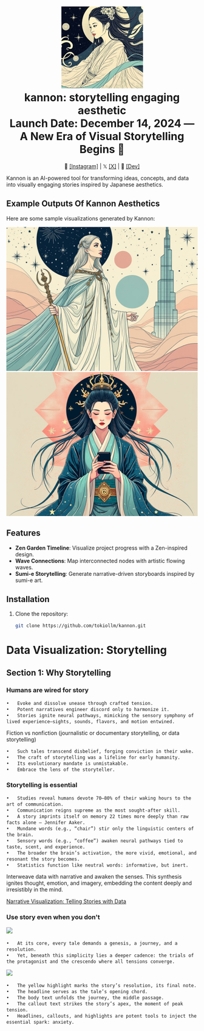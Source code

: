 <h1 align="center">
  <a href="https://www.instagram.com/kannonsea/">
    <img src="memetica/kannon.png" width="215" /></a><br>
  <b>kannon: storytelling engaging aesthetic</b><br>
  <b>Launch Date: December 14, 2024 — A New Era of Visual Storytelling Begins 🌊</b><br>
</h1>

<p align="center">
  📸 <a href="https://www.instagram.com/kannonsea/">[Instagram]</a> |
  𝕏 <a href="https://x.com/kannonsea">[X]</a> |
  🌊 <a href="https://x.com/tokiollm">[Dev]</a>
</p>

Kannon is an AI-powered tool for transforming ideas, concepts, and data into visually engaging stories inspired by Japanese aesthetics. 

## Example Outputs Of Kannon Aesthetics
Here are some sample visualizations generated by Kannon:

![Up Above](memetica/example_1.png)
![Silent Ether](memetica/example_2.png)

## Features

- **Zen Garden Timeline**: Visualize project progress with a Zen-inspired design.
- **Wave Connections**: Map interconnected nodes with artistic flowing waves.
- **Sumi-e Storytelling**: Generate narrative-driven storyboards inspired by sumi-e art.

## Installation

1. Clone the repository:
   ```bash
   git clone https://github.com/tokiollm/kannon.git
   
# Data Visualization: Storytelling

## **Section 1: Why Storytelling**

### Humans are wired for story
	•	Evoke and dissolve unease through crafted tension.
	•	Potent narratives engineer discord only to harmonize it.
	•	Stories ignite neural pathways, mimicking the sensory symphony of lived experience—sights, sounds, flavors, and motion entwined.

Fiction vs nonfiction (journalistic or documentary storytelling, or data storytelling)

	•	Such tales transcend disbelief, forging conviction in their wake.
	•	The craft of storytelling was a lifeline for early humanity.
	•	Its evolutionary mandate is unmistakable.
	•	Embrace the lens of the storyteller.

### Storytelling is essential

	•	Studies reveal humans devote 70–80% of their waking hours to the art of communication.
	•	Communication reigns supreme as the most sought-after skill.
	•	A story imprints itself on memory 22 times more deeply than raw facts alone — Jennifer Aaker.
	•	Mundane words (e.g., “chair”) stir only the linguistic centers of the brain.
	•	Sensory words (e.g., “coffee”) awaken neural pathways tied to taste, scent, and experience.
	•	The broader the brain’s activation, the more vivid, emotional, and resonant the story becomes.
	•	Statistics function like neutral words: informative, but inert.

Interweave data with narrative and awaken the senses. This synthesis ignites thought, emotion, and imagery, embedding the content deeply and irresistibly in the mind.

[Narrative Visualization: Telling Stories with Data](http://vis.stanford.edu/files/2010-Narrative-InfoVis.pdf)

### Use story even when you don't

![](section-1/event-conflict.jpg)

	•	At its core, every tale demands a genesis, a journey, and a resolution.
	•	Yet, beneath this simplicity lies a deeper cadence: the trials of the protagonist and the crescendo where all tensions converge.

![](section-1/infographic.jpg)

	•	The yellow highlight marks the story’s resolution, its final note.
	•	The headline serves as the tale’s opening chord.
	•	The body text unfolds the journey, the middle passage.
	•	The callout text strikes the story’s apex, the moment of peak tension.
	•	Headlines, callouts, and highlights are potent tools to inject the essential spark: anxiety.
